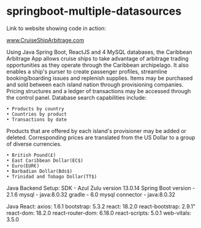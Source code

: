 # springboot-multiple-datasources

Link to website showing code in action:

www.CruiseShipArbitrage.com

Using Java Spring Boot, ReactJS and 4 MySQL databases, the Caribbean Arbitrage App 
allows cruise ships to take advantage of arbitrage trading opportunities as they 
operate through the Caribbean archipelago. It also enables a ship's purser to create 
passenger profiles, streamline booking/boarding issues and replenish supplies.
Items may be purchased and sold between each island nation through provisioning companies. 
Pricing structures and a ledger of transactions may be accessed through the control panel. 
Database search capabilities include:

    • Products by country
    • Countries by product
    • Transactions by date

Products that are offered by each island's provisioner may be added or deleted. 
Corresponding prices are translated from the US Dollar to a group of diverse currencies.

    • British Pound(£)
    • East Caribbean Dollar(EC$)
    • Euro(EUR€)
    • Barbadian Dollar(Bds$)
    • Trinidad and Tobago Dollar(TT$)

Java Backend Setup:
SDK - Azul Zulu version 13.0.14
Spring Boot version - 2.1.6
mysql - java:8.0.32
gradle - 6.0
mysql connector - java:8.0.32

Java React:
axios: 1.6.1
bootstrap: 5.3.2
react: 18.2.0
react-bootstrap: 2.9.1"
react-dom: 18.2.0
react-router-dom: 6.18.0
react-scripts: 5.0.1
web-vitals: 3.5.0
